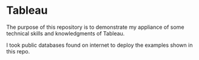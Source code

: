 # Tableau

The purpose of this repository is to demonstrate my appliance of some technical skills and knowledgments of Tableau.

I took  public databases found on internet to deploy the examples shown in this repo.
